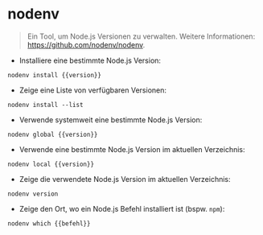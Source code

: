 # nodenv

> Ein Tool, um Node.js Versionen zu verwalten.
> Weitere Informationen: <https://github.com/nodenv/nodenv>.

- Installiere eine bestimmte Node.js Version:

`nodenv install {{version}}`

- Zeige eine Liste von verfügbaren Versionen:

`nodenv install --list`

- Verwende systemweit eine bestimmte Node.js Version:

`nodenv global {{version}}`

- Verwende eine bestimmte Node.js Version im aktuellen Verzeichnis:

`nodenv local {{version}}`

- Zeige die verwendete Node.js Version im aktuellen Verzeichnis:

`nodenv version`

- Zeige den Ort, wo ein Node.js Befehl installiert ist (bspw. `npm`):

`nodenv which {{befehl}}`
